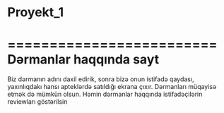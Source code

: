 # Proyekt_1
=========================
 Dərmanlar haqqında sayt
=========================
Biz dərmanın adını daxil edirik, sonra bizə onun istifadə qaydası, yaxınlıqdakı hansı apteklərdə satıldığı ekrana çıxır.
Dərmanları müqayisə etmək də mümkün olsun. Həmin dərmanlar haqqında istifadəçilərin reviewları göstərilsin
